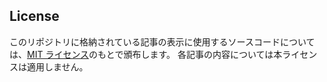 ## License

このリポジトリに格納されている記事の表示に使用するソースコードについては、[MIT ライセンス](https://opensource.org/licenses/MIT)のもとで頒布します。
各記事の内容については本ライセンスは適用しません。
